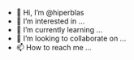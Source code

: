 - 👋 Hi, I’m @hiperblas
- 👀 I’m interested in ...
- 🌱 I’m currently learning ...
- 💞️ I’m looking to collaborate on ...
- 📫 How to reach me ...

<!---
hiperblas/hiperblas is a ✨ special ✨ repository because its `README.md` (this file) appears on your GitHub profile.
You can click the Preview link to take a look at your changes.
--->
